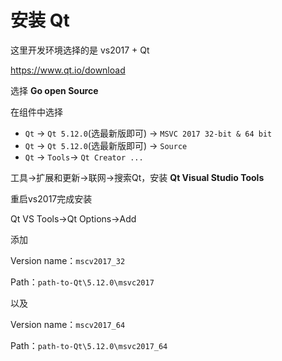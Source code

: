 # 安装 Qt

这里开发环境选择的是 vs2017 + Qt

https://www.qt.io/download

选择 **Go open Source** 

在组件中选择 

- `Qt` -> `Qt 5.12.0`(选最新版即可) -> `MSVC 2017 32-bit & 64 bit` 
- `Qt` -> `Qt 5.12.0`(选最新版即可) -> `Source` 
- `Qt` -> `Tools`-> `Qt Creator ...` 

工具->扩展和更新->联网->搜索Qt，安装 **Qt Visual Studio Tools** 

重启vs2017完成安装

Qt VS Tools->Qt Options->Add

添加

Version name：`mscv2017_32` 

Path：`path-to-Qt\5.12.0\msvc2017` 

以及

Version name：`mscv2017_64` 

Path：`path-to-Qt\5.12.0\msvc2017_64` 

